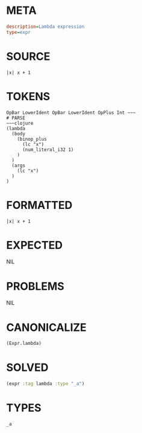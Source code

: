 # META
~~~ini
description=Lambda expression
type=expr
~~~
# SOURCE
~~~roc
|x| x + 1
~~~
# TOKENS
~~~text
OpBar LowerIdent OpBar LowerIdent OpPlus Int ~~~
# PARSE
~~~clojure
(lambda
  (body
    (binop_plus
      (lc "x")
      (num_literal_i32 1)
    )
  )
  (args
    (lc "x")
  )
)
~~~
# FORMATTED
~~~roc
|x| x + 1
~~~
# EXPECTED
NIL
# PROBLEMS
NIL
# CANONICALIZE
~~~clojure
(Expr.lambda)
~~~
# SOLVED
~~~clojure
(expr :tag lambda :type "_a")
~~~
# TYPES
~~~roc
_a
~~~
